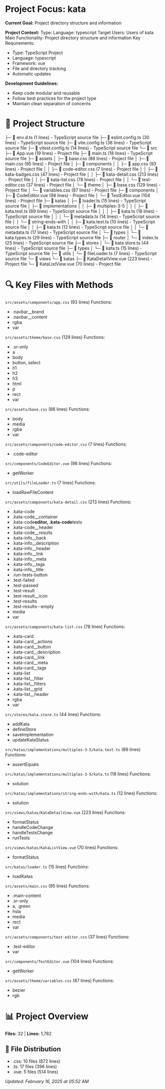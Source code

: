 # Project Focus: kata

**Current Goal:** Project directory structure and information

**Project Context:**
Type: Language: typescript
Target Users: Users of kata
Main Functionality: Project directory structure and information
Key Requirements:

- Type: TypeScript Project
- Language: typescript
- Framework: vue
- File and directory tracking
- Automatic updates

**Development Guidelines:**

- Keep code modular and reusable
- Follow best practices for the project type
- Maintain clean separation of concerns

# 📁 Project Structure

├─ 📄 env.d.ts (1 lines) - TypeScript source file
├─ 📄 eslint.config.ts (30 lines) - TypeScript source file
├─ 📄 vite.config.ts (38 lines) - TypeScript source file
├─ 📄 vitest.config.ts (14 lines) - TypeScript source file
└─ 📁 src
├─ 📄 App.vue (19 lines) - Project file
├─ 📄 main.ts (18 lines) - TypeScript source file
├─ 📁 assets
│ ├─ 📄 base.css (86 lines) - Project file
│ ├─ 📄 main.css (95 lines) - Project file
│ ├─ 📁 components
│ │ ├─ 📄 app.css (93 lines) - Project file
│ │ ├─ 📄 code-editor.css (7 lines) - Project file
│ │ ├─ 📄 kata-badges.css (47 lines) - Project file
│ │ ├─ 📄 kata-detail.css (213 lines) - Project file
│ │ ├─ 📄 kata-list.css (78 lines) - Project file
│ │ └─ 📄 test-editor.css (37 lines) - Project file
│ └─ 📁 theme
│ ├─ 📄 base.css (129 lines) - Project file
│ └─ 📄 variables.css (87 lines) - Project file
├─ 📁 components
│ ├─ 📄 CodeEditor.vue (98 lines) - Project file
│ └─ 📄 TestEditor.vue (104 lines) - Project file
├─ 📁 katas
│ ├─ 📄 loader.ts (15 lines) - TypeScript source file
│ ├─ 📁 implementations
│ │ ├─ 📁 multiples-3-5
│ │ │ ├─ 📄 kata.test.ts (89 lines) - TypeScript source file
│ │ │ ├─ 📄 kata.ts (18 lines) - TypeScript source file
│ │ │ └─ 📄 metadata.ts (14 lines) - TypeScript source file
│ │ └─ 📁 string-ends-with
│ │ ├─ 📄 kata.test.ts (10 lines) - TypeScript source file
│ │ ├─ 📄 kata.ts (12 lines) - TypeScript source file
│ │ └─ 📄 metadata.ts (17 lines) - TypeScript source file
│ └─ 📁 types
│ └─ 📄 kata.types.ts (29 lines) - TypeScript source file
├─ 📁 router
│ └─ 📄 index.ts (25 lines) - TypeScript source file
├─ 📁 stores
│ └─ 📄 kata.store.ts (44 lines) - TypeScript source file
├─ 📁 types
│ └─ 📄 kata.ts (15 lines) - TypeScript source file
├─ 📁 utils
│ └─ 📄 fileLoader.ts (7 lines) - TypeScript source file
└─ 📁 views
└─ 📁 katas
├─ 📄 KataDetailView.vue (223 lines) - Project file
└─ 📄 KataListView.vue (70 lines) - Project file

# 🔍 Key Files with Methods

`src/assets/components/app.css` (93 lines)
Functions:

- .navbar\_\_brand
- .navbar\_\_content
- rgba
- var

`src/assets/theme/base.css` (129 lines)
Functions:

- .sr-only
- a
- body
- button,
  select
- h1
- h2
- h3
- html
- p
- rect
- var

`src/assets/base.css` (86 lines)
Functions:

- body
- media
- rgba
- var

`src/assets/components/code-editor.css` (7 lines)
Functions:

- .code-editor

`src/components/CodeEditor.vue` (98 lines)
Functions:

- getWorker

`src/utils/fileLoader.ts` (7 lines)
Functions:

- loadRawFileContent

`src/assets/components/kata-detail.css` (213 lines)
Functions:

- .kata-code
- .kata-code\_\_container
- .kata-code**editor,
  .kata-code**tests
- .kata-code\_\_header
- .kata-code\_\_results
- .kata-info\_\_back
- .kata-info\_\_description
- .kata-info\_\_header
- .kata-info\_\_link
- .kata-info\_\_meta
- .kata-info\_\_tags
- .kata-info\_\_title
- .run-tests-button
- .test-failed
- .test-passed
- .test-result
- .test-result\_\_icon
- .test-results
- .test-results--empty
- media
- var

`src/assets/components/kata-list.css` (78 lines)
Functions:

- .kata-card
- .kata-card\_\_actions
- .kata-card\_\_button
- .kata-card\_\_description
- .kata-card\_\_link
- .kata-card\_\_meta
- .kata-card\_\_tags
- .kata-list
- .kata-list\_\_filter
- .kata-list\_\_filters
- .kata-list\_\_grid
- .kata-list\_\_header
- rgba
- var

`src/stores/kata.store.ts` (44 lines)
Functions:

- addKata
- defineStore
- saveImplementation
- updateKataStatus

`src/katas/implementations/multiples-3-5/kata.test.ts` (89 lines)
Functions:

- assertEquals

`src/katas/implementations/multiples-3-5/kata.ts` (18 lines)
Functions:

- solution

`src/katas/implementations/string-ends-with/kata.ts` (12 lines)
Functions:

- solution

`src/views/katas/KataDetailView.vue` (223 lines)
Functions:

- formatStatus
- handleCodeChange
- handleTestsChange
- runTests

`src/views/katas/KataListView.vue` (70 lines)
Functions:

- formatStatus

`src/katas/loader.ts` (15 lines)
Functions:

- loadKatas

`src/assets/main.css` (95 lines)
Functions:

- .main-content
- .sr-only
- a,
  .green
- hsla
- media
- rect
- var

`src/assets/components/test-editor.css` (37 lines)
Functions:

- .test-editor
- var

`src/components/TestEditor.vue` (104 lines)
Functions:

- getWorker

`src/assets/theme/variables.css` (87 lines)
Functions:

- bezier
- rgb

# 📊 Project Overview

**Files:** 32 | **Lines:** 1,782

## 📁 File Distribution

- .css: 10 files (872 lines)
- .ts: 17 files (396 lines)
- .vue: 5 files (514 lines)

_Updated: February 16, 2025 at 05:52 AM_
